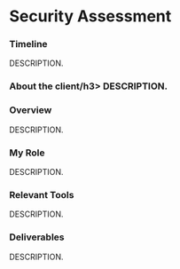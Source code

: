 <h1>Security Assessment</h1>

<h3>Timeline</h3>
DESCRIPTION.
<br>

<h3>About the client/h3>
DESCRIPTION.
<br>

<h3>Overview</h3>
DESCRIPTION.
<br>

<h3>My Role</h3>
DESCRIPTION.
<br>

<h3>Relevant Tools</h3>
DESCRIPTION.
<br>

<h3>Deliverables</h3>
DESCRIPTION.<br>
